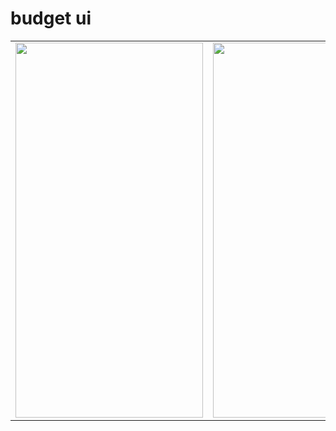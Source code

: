 # budget ui


<table>

   <tr>
    <td><img src="https://user-images.githubusercontent.com/62395780/160413050-beccbf35-a16f-4672-ac50-b115e097b831.png" width=300 height=600></td>
    <td><img src="https://user-images.githubusercontent.com/62395780/160413102-ac6e98fe-ec05-4256-9710-666333c62b37" width=300 height=600></td>
 
  </tr>
  
</table>
